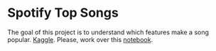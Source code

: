 
# Spotify Top Songs
The goal of this project is to understand which features make a song popular.  [Kaggle](https://www.kaggle.com/edumucelli/spotifys-worldwide-daily-song-ranking). Please, work over this [notebook](https://colab.research.google.com/github/emmanueliarussi/DataScienceCapstone/blob/master/3_MidtermProjects/ProjectTTS/main.ipynb).


